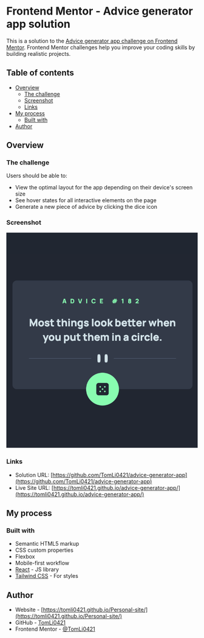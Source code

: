 # Frontend Mentor - Advice generator app solution

This is a solution to the [Advice generator app challenge on Frontend Mentor](https://www.frontendmentor.io/challenges/advice-generator-app-QdUG-13db). Frontend Mentor challenges help you improve your coding skills by building realistic projects.

## Table of contents

- [Overview](#overview)
  - [The challenge](#the-challenge)
  - [Screenshot](#screenshot)
  - [Links](#links)
- [My process](#my-process)
  - [Built with](#built-with)
- [Author](#author)

## Overview

### The challenge

Users should be able to:

- View the optimal layout for the app depending on their device's screen size
- See hover states for all interactive elements on the page
- Generate a new piece of advice by clicking the dice icon

### Screenshot

![](./screenshot/mobile-design.png)

### Links

- Solution URL: [https://github.com/TomLi0421/advice-generator-app](https://github.com/TomLi0421/advice-generator-app)
- Live Site URL: [https://tomli0421.github.io/advice-generator-app/](https://tomli0421.github.io/advice-generator-app/)

## My process

### Built with

- Semantic HTML5 markup
- CSS custom properties
- Flexbox
- Mobile-first workflow
- [React](https://react.dev) - JS library
- [Tailwind CSS](https://tailwindcss.com) - For styles

## Author

- Website - [https://tomli0421.github.io/Personal-site/](https://tomli0421.github.io/Personal-site/)
- GitHub - [TomLi0421](https://github.com/TomLi0421)
- Frontend Mentor - [@TomLi0421](https://www.frontendmentor.io/profile/TomLi0421)
